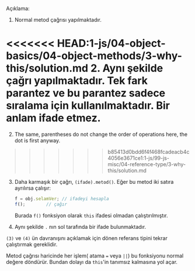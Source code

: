 
Açıklama:

1. Normal metod çağrısı yapılmaktadır.

<<<<<<< HEAD:1-js/04-object-basics/04-object-methods/3-why-this/solution.md
2. Aynı şekilde çağrı yapılmaktadır. Tek fark parantez ve bu parantez sadece sıralama için kullanılmaktadır. Bir anlam ifade etmez.
=======
2. The same, parentheses do not change the order of operations here, the dot is first anyway.
>>>>>>> b85413d0bdd6f4f468fcadeacb4c4056e3671ce1:1-js/99-js-misc/04-reference-type/3-why-this/solution.md

3. Daha karmaşık bir çağrı, `(ifade).metod()`. Eğer bu metod iki satıra ayrılırsa çalışır:

    ```js no-beautify
    f = obj.selamVer; // ifadeyi hesapla
    f();        // çağır
    ```
    Burada `f()` fonksiyon olarak `this` ifadesi olmadan çalıştırılmıştır.

4.  Aynı şekilde `.` nın sol tarafında bir ifade bulunmaktadır.

`(3)` ve `(4)` ün davranışını açıklamak için dönen referans tipini tekrar çalıştırmak gereklidir.

Metod çağrısı haricinde her işlem( atama `=` veya `||`) bu fonksiyonu normal değere döndürür. Bundan dolayı da `this`'in tanımsız kalmasına yol açar.


